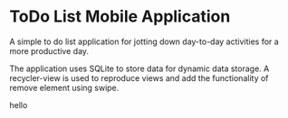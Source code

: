 # ToDo List Mobile Application

A simple to do list application for jotting down day-to-day activities for a more productive day.

The application uses SQLite to store data for dynamic data storage. 
A recycler-view is used to reproduce views and add the functionality of remove element using swipe.


hello
